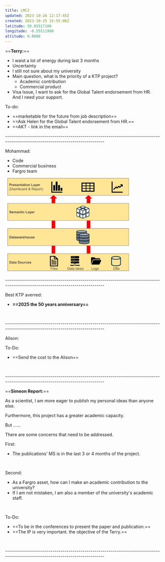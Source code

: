 ```yaml
---
title: LMC2
updated: 2023-10-26 12:17:45Z
created: 2023-10-25 15:55:06Z
latitude: 50.85517100
longitude: -0.55511900
altitude: 0.0000
---
```


==**Terry:**==

- I waist a lot of energy during last 3 months
- Uncertainty
- I still not sure about my university
- Main question, what is the priority of a KTP project?
    - Academic contribution
    - Commercial product
- Visa Issue, I want to ask for the Global Talent endorsement from HR. And I need your support.

To-do:

- ==marketable for the future from job description==   
- ==Ask Helen for the Global Talent endorsement from HR.==
- ==AKT - link in the email==

\--------------------------------------------------------------------------------------------------------------------------------

Mohammad:

- Code 
- Commercial business 
- Fargro team

<img src="../_resources/ca8bb2a62bfc6bce937d9262ad0b5a64-1.png" alt="ca8bb2a62bfc6bce937d9262ad0b5a64.png" width="404" height="306">

\--------------------------------------------------------------------------------------------------------------------------------

Best KTP averred:

- **==2025 the 50 years anniversary==** 

&nbsp;

\--------------------------------------------------------------------------------------------------------------------------------

Alison:

To-Do:

- ==Send the cost to the Alison==

&nbsp;

\--------------------------------------------------------------------------------------------------------------------------------

==**Simeon Report:**==

As a scientist, I am more eager to publish my personal ideas than anyone else.

Furthermore, this project has a greater academic capacity.

But ......

There are some concerns that need to be addressed.

First:

- The publications' MS is in the last 3 or 4 months of the project.

&nbsp;

Second:

- As a Fargro asset, how can I make an academic contribution to the university?
- If I am not mistaken, I am also a member of the university's academic staff.

&nbsp;

To-Do:

- ==To be in the conferences to present the paper and publication.==
- ==The IP is very important. the objective of the Terry.==

&nbsp;

\--------------------------------------------------------------------------------------------------------------------------------

&nbsp;

&nbsp;